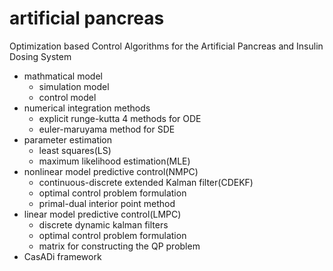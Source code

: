# artificial pancreas
Optimization based Control Algorithms for the Artificial Pancreas and Insulin Dosing System
- mathmatical model
    - simulation model
    - control model
- numerical integration methods
    - explicit runge-kutta 4 methods for ODE
    - euler-maruyama method for SDE
- parameter estimation
    - least squares(LS)
    - maximum likelihood estimation(MLE)
- nonlinear model predictive control(NMPC) 
    - continuous-discrete extended Kalman filter(CDEKF)
    - optimal control problem formulation
    - primal-dual interior point method
- linear model predictive control(LMPC)
    - discrete dynamic kalman filters
    - optimal control problem formulation
    - matrix for constructing the QP problem
- CasADi framework
